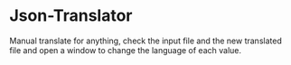# Json-Translator
Manual translate for anything, check the input file and the new translated file and open a window to change the language of each value.
